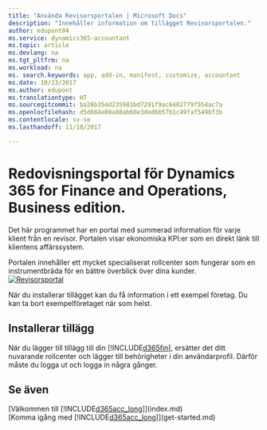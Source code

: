 ```yaml
---
title: "Använda Revisorsportalen | Microsoft Docs"
description: "Innehåller information om tillägget Revisorsportalen."
author: edupont04
ms.service: dynamics365-accountant
ms.topic: article
ms.devlang: na
ms.tgt_pltfrm: na
ms.workload: na
ms. search.keywords: app, add-in, manifest, customize, accountant
ms.date: 10/23/2017
ms.author: edupont
ms.translationtype: HT
ms.sourcegitcommit: ba26b354d235981bd7291f9ac6402779f554ac7a
ms.openlocfilehash: d5d684e00a88ab60e3dedbb57b1c49faf549bf3b
ms.contentlocale: sv-se
ms.lasthandoff: 11/10/2017

---
```

# <a name="accountant-portal-for-dynamics-365-for-finance-and-operations-business-edition"></a>Redovisningsportal för Dynamics 365 for Finance and Operations, Business edition.
Det här programmet har en portal med summerad information för varje klient från en revisor. Portalen visar ekonomiska KPI:er som en direkt länk till klientens affärssystem.  

Portalen innehåller ett mycket specialiserat rollcenter som fungerar som en instrumentbräda för en bättre överblick över dina kunder.  
[![Revisorsportal](./media/accountant-get-started/accountant-dashboard.png)](https://go.microsoft.com/fwlink/?linkid=851257)

När du installerar tillägget kan du få information i ett exempel företag. Du kan ta bort exempelföretaget när som helst.  

## <a name="installing-the-extension"></a>Installerar tillägg
När du lägger till tillägg till din [!INCLUDE[d365fin](includes/d365fin_md.md)], ersätter det ditt nuvarande rollcenter och lägger till behörigheter i din användarprofil. Därför måste du logga ut och logga in några gånger.  

## <a name="see-also"></a>Se även
[Välkommen till [!INCLUDE[d365acc_long](includes/d365acc_long_md.md)]](index.md)  
[Komma igång med [!INCLUDE[d365acc_long](includes/d365acc_long_md.md)]](get-started.md)  


